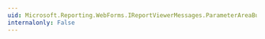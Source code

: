 ```yaml
---
uid: Microsoft.Reporting.WebForms.IReportViewerMessages.ParameterAreaButtonToolTip
internalonly: False
---
```

